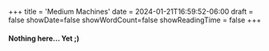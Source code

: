 +++
title = 'Medium Machines'
date = 2024-01-21T16:59:52-06:00
draft = false
showDate=false
showWordCount=false
showReadingTime = false
+++
#### Nothing here... Yet ;)